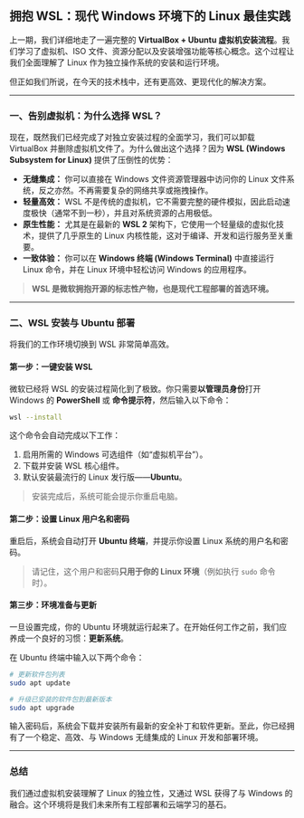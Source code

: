 ## 拥抱 WSL：现代 Windows 环境下的 Linux 最佳实践

上一期，我们详细地走了一遍完整的 **VirtualBox + Ubuntu 虚拟机安装流程**。我们学习了虚拟机、ISO 文件、资源分配以及安装增强功能等核心概念。这个过程让我们全面理解了 Linux 作为独立操作系统的安装和运行环境。

但正如我们所说，在今天的技术栈中，还有更高效、更现代化的解决方案。

-----

### 一、告别虚拟机：为什么选择 WSL？

现在，既然我们已经完成了对独立安装过程的全面学习，我们可以卸载 VirtualBox 并删除虚拟机文件了。为什么做出这个选择？因为 **WSL (Windows Subsystem for Linux)** 提供了压倒性的优势：

  * **无缝集成：** 你可以直接在 Windows 文件资源管理器中访问你的 Linux 文件系统，反之亦然。不再需要复杂的网络共享或拖拽操作。
  * **轻量高效：** WSL 不是传统的虚拟机，它不需要完整的硬件模拟，因此启动速度极快（通常不到一秒），并且对系统资源的占用极低。
  * **原生性能：** 尤其是在最新的 **WSL 2** 架构下，它使用一个轻量级的虚拟化技术，提供了几乎原生的 Linux 内核性能，这对于编译、开发和运行服务至关重要。
  * **一致体验：** 你可以在 **Windows 终端 (Windows Terminal)** 中直接运行 Linux 命令，并在 Linux 环境中轻松访问 Windows 的应用程序。

> **WSL 是微软拥抱开源的标志性产物，也是现代工程部署的首选环境。**

-----

### 二、WSL 安装与 Ubuntu 部署

将我们的工作环境切换到 WSL 非常简单高效。

#### 第一步：一键安装 WSL

微软已经将 WSL 的安装过程简化到了极致。你只需要**以管理员身份**打开 Windows 的 **PowerShell** 或 **命令提示符**，然后输入以下命令：

```bash
wsl --install
```

这个命令会自动完成以下工作：

1.  启用所需的 Windows 可选组件（如“虚拟机平台”）。
2.  下载并安装 WSL 核心组件。
3.  默认安装最流行的 Linux 发行版——**Ubuntu**。

> 安装完成后，系统可能会提示你重启电脑。

#### 第二步：设置 Linux 用户名和密码

重启后，系统会自动打开 **Ubuntu 终端**，并提示你设置 Linux 系统的用户名和密码。

> 请记住，这个用户和密码**只用于你的 Linux 环境**（例如执行 `sudo` 命令时）。

#### 第三步：环境准备与更新

一旦设置完成，你的 Ubuntu 环境就运行起来了。在开始任何工作之前，我们应养成一个良好的习惯：**更新系统**。

在 Ubuntu 终端中输入以下两个命令：

```bash
# 更新软件包列表
sudo apt update

# 升级已安装的软件包到最新版本
sudo apt upgrade
```

输入密码后，系统会下载并安装所有最新的安全补丁和软件更新。至此，你已经拥有了一个稳定、高效、与 Windows 无缝集成的 Linux 开发和部署环境。

-----

### 总结

我们通过虚拟机安装理解了 Linux 的独立性，又通过 WSL 获得了与 Windows 的融合。这个环境将是我们未来所有工程部署和云端学习的基石。